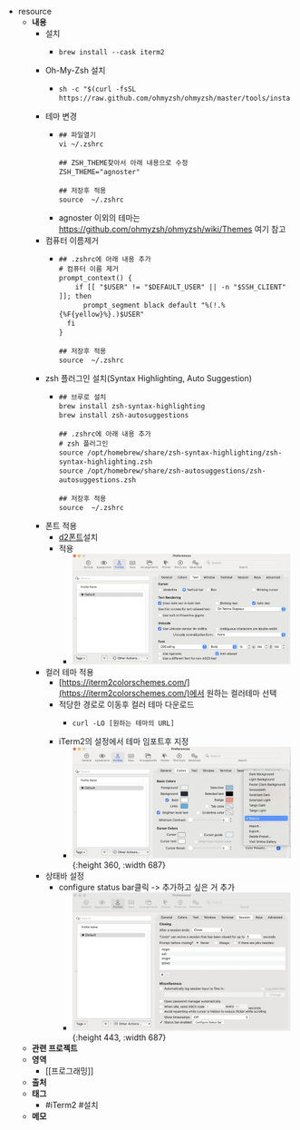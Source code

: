 - resource
	- **내용**
		- 설치
			- ```
			  brew install --cask iterm2
			  ```
		- Oh-My-Zsh 설치
			- ```shell
			  sh -c "$(curl -fsSL https://raw.github.com/ohmyzsh/ohmyzsh/master/tools/install.sh)"
			  ```
		- 테마 변경
			- ```shell
			  ## 파일열기
			  vi ~/.zshrc
			  
			  ## ZSH_THEME찾아서 아래 내용으로 수정
			  ZSH_THEME="agnoster"
			  
			  ## 저장후 적용
			  source  ~/.zshrc
			  ```
			- agnoster 이외의 테마는 https://github.com/ohmyzsh/ohmyzsh/wiki/Themes 여기 참고
		- 컴퓨터 이름제거
			- ```shell
			  ## .zshrc에 아래 내용 추가
			  # 컴퓨터 이름 제거
			  prompt_context() {
			      if [[ "$USER" != "$DEFAULT_USER" || -n "$SSH_CLIENT" ]]; then
			        prompt_segment black default "%(!.%{%F{yellow}%}.)$USER"
			    fi
			  }
			  
			  ## 저장후 적용
			  source  ~/.zshrc
			  ```
		- zsh 플러그인 설치(Syntax Highlighting, Auto Suggestion)
			- ```shell
			  ## 브루로 설치
			  brew install zsh-syntax-highlighting
			  brew install zsh-autosuggestions
			  
			  ## .zshrc에 아래 내용 추가
			  # zsh 플러그인
			  source /opt/homebrew/share/zsh-syntax-highlighting/zsh-syntax-highlighting.zsh
			  source /opt/homebrew/share/zsh-autosuggestions/zsh-autosuggestions.zsh
			  
			  ## 저장후 적용
			  source  ~/.zshrc
			  ```
		- 폰트 적용
			- [d2폰트](https://github.com/naver/d2codingfont/?tab=readme-ov-file)설치
			- 적용
				- ![image.png](../assets/image_1713942399719_0.png)
		- 컬러 테마 적용
			- [https://iterm2colorschemes.com/](https://iterm2colorschemes.com/)에서 원하는 컬러테마 선택
			- 적당한 경로로 이동후 컬러 테마 다운로드
				- ```shell
				  curl -LO [원하는 테마의 URL]
				  ```
			- iTerm2의 설정에서 테마 임포트후 지정
				- ![image.png](../assets/image_1713943896077_0.png){:height 360, :width 687}
		- 상태바 설정
			- configure status bar클릭 -> 추가하고 싶은 거 추가
				- ![image.png](../assets/image_1713944351283_0.png){:height 443, :width 687}
	- **관련 프로젝트**
	- **영역**
		- [[프로그래밍]]
	- **출처**
	- **태그**
		- #iTerm2 #설치
	- **메모**